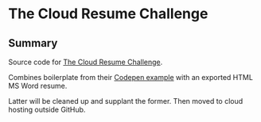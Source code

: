 # The Cloud Resume Challenge

## Summary

Source code for [The Cloud Resume Challenge](https://cloudresumechallenge.dev/docs/the-challenge/).

Combines boilerplate from their [Codepen example](https://codepen.io/emzarts/pen/OXzmym) with an exported HTML MS Word resume.

Latter will be cleaned up and supplant the former. Then moved to cloud hosting outside GitHub.
